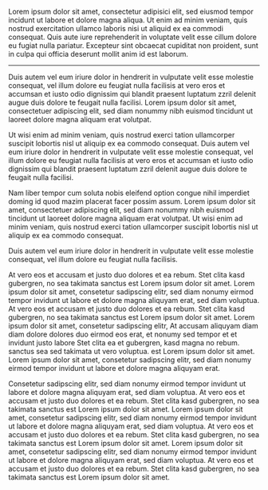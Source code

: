 Lorem ipsum dolor sit amet, consectetur adipisici elit, sed eiusmod tempor incidunt ut labore et
dolore magna aliqua. Ut enim ad minim veniam, quis nostrud exercitation ullamco laboris nisi ut
aliquid ex ea commodi consequat. Quis aute iure reprehenderit in voluptate velit esse cillum dolore
eu fugiat nulla pariatur. Excepteur sint obcaecat cupiditat non proident, sunt in culpa qui officia
deserunt mollit anim id est laborum.

----

Duis autem vel eum iriure dolor in hendrerit in vulputate velit esse molestie consequat, vel illum
dolore eu feugiat nulla facilisis at vero eros et accumsan et iusto odio dignissim qui blandit
praesent luptatum zzril delenit augue duis dolore te feugait nulla facilisi. Lorem ipsum dolor sit
amet, consectetuer adipiscing elit, sed diam nonummy nibh euismod tincidunt ut laoreet dolore magna
aliquam erat volutpat.

Ut wisi enim ad minim veniam, quis nostrud exerci tation ullamcorper suscipit lobortis nisl ut
aliquip ex ea commodo consequat. Duis autem vel eum iriure dolor in hendrerit in vulputate velit
esse molestie consequat, vel illum dolore eu feugiat nulla facilisis at vero eros et accumsan et
iusto odio dignissim qui blandit praesent luptatum zzril delenit augue duis dolore te feugait nulla
facilisi.

Nam liber tempor cum soluta nobis eleifend option congue nihil imperdiet doming id quod mazim
placerat facer possim assum. Lorem ipsum dolor sit amet, consectetuer adipiscing elit, sed diam
nonummy nibh euismod tincidunt ut laoreet dolore magna aliquam erat volutpat. Ut wisi enim ad minim
veniam, quis nostrud exerci tation ullamcorper suscipit lobortis nisl ut aliquip ex ea commodo
consequat.

Duis autem vel eum iriure dolor in hendrerit in vulputate velit esse molestie consequat, vel illum
dolore eu feugiat nulla facilisis.

At vero eos et accusam et justo duo dolores et ea rebum. Stet clita kasd gubergren, no sea takimata
sanctus est Lorem ipsum dolor sit amet. Lorem ipsum dolor sit amet, consetetur sadipscing elitr, sed
diam nonumy eirmod tempor invidunt ut labore et dolore magna aliquyam erat, sed diam voluptua. At
vero eos et accusam et justo duo dolores et ea rebum. Stet clita kasd gubergren, no sea takimata
sanctus est Lorem ipsum dolor sit amet. Lorem ipsum dolor sit amet, consetetur sadipscing elitr, At
accusam aliquyam diam diam dolore dolores duo eirmod eos erat, et nonumy sed tempor et et invidunt
justo labore Stet clita ea et gubergren, kasd magna no rebum. sanctus sea sed takimata ut vero
voluptua. est Lorem ipsum dolor sit amet. Lorem ipsum dolor sit amet, consetetur sadipscing elitr,
sed diam nonumy eirmod tempor invidunt ut labore et dolore magna aliquyam erat.

Consetetur sadipscing elitr, sed diam nonumy eirmod tempor invidunt ut labore et dolore magna
aliquyam erat, sed diam voluptua. At vero eos et accusam et justo duo dolores et ea rebum. Stet
clita kasd gubergren, no sea takimata sanctus est Lorem ipsum dolor sit amet. Lorem ipsum dolor sit
amet, consetetur sadipscing elitr, sed diam nonumy eirmod tempor invidunt ut labore et dolore magna
aliquyam erat, sed diam voluptua. At vero eos et accusam et justo duo dolores et ea rebum. Stet
clita kasd gubergren, no sea takimata sanctus est Lorem ipsum dolor sit amet. Lorem ipsum dolor sit
amet, consetetur sadipscing elitr, sed diam nonumy eirmod tempor invidunt ut labore et dolore magna
aliquyam erat, sed diam voluptua. At vero eos et accusam et justo duo dolores et ea rebum. Stet
clita kasd gubergren, no sea takimata sanctus est Lorem ipsum dolor sit amet.
